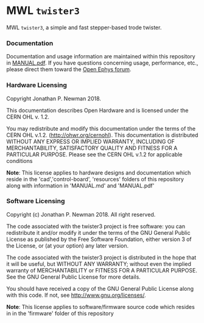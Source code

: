 # MWL `twister3`
MWL `twister3`, a simple and fast stepper-based trode twister. 

### Documentation
Documentation and usage information are maintained within this repository in
[MANUAL.pdf](./MANUAL.pdf). If you have questions concerning usage,
performance, etc., please direct them toward the [Open Ephys
forum](https://groups.google.com/forum/#!forum/open-ephys).

### Hardware Licensing
Copyright Jonathan P. Newman 2018.

This documentation describes Open Hardware and is licensed under the
CERN OHL v. 1.2.

You may redistribute and modify this documentation under the terms of the CERN
OHL v.1.2. (http://ohwr.org/cernohl). This documentation is distributed WITHOUT
ANY EXPRESS OR IMPLIED WARRANTY, INCLUDING OF MERCHANTABILITY, SATISFACTORY
QUALITY AND FITNESS FOR A PARTICULAR PURPOSE. Please see the CERN OHL v.1.2 for
applicable conditions

__Note__: This license applies to hardware designs and documentation which
reside in the 'cad','control-board', 'resources' folders of this repository
along with information in 'MANUAL.md' and 'MANUAL.pdf'

### Software Licensing
Copyright (c) Jonathan P. Newman 2018. All right reserved.

The code associated with the twister3 project is free software: you can
redistribute it and/or modify it under the terms of the GNU General Public
License as published by the Free Software Foundation, either version 3 of the
License, or (at your option) any later version.

The code associated with the twister3 project is distributed in the hope that it
will be useful, but WITHOUT ANY WARRANTY; without even the implied warranty of
MERCHANTABILITY or FITNESS FOR A PARTICULAR PURPOSE.  See the GNU General
Public License for more details.

You should have received a copy of the GNU General Public License along with
this code.  If not, see <http://www.gnu.org/licenses/>.

__Note__: This license applies to software/firmware source code which resides in in
the 'firmware' folder of this repository
